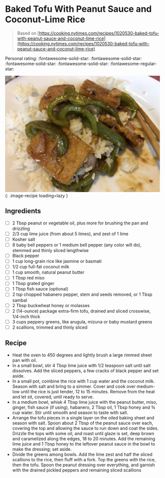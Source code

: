 # Baked Tofu With Peanut Sauce and Coconut-Lime Rice

> Based on [https://cooking.nytimes.com/recipes/1020530-baked-tofu-with-peanut-sauce-and-coconut-lime-rice](https://cooking.nytimes.com/recipes/1020530-baked-tofu-with-peanut-sauce-and-coconut-lime-rice)

<!-- {cts} rating=4; (User can specify rating on scale of 1-5) -->

Personal rating: :fontawesome-solid-star: :fontawesome-solid-star: :fontawesome-solid-star: :fontawesome-solid-star: :fontawesome-regular-star:

<!-- {cte} -->

<!-- {cts} name_image=baked_tofu_with_peanut_sauce_and_coconut_lime_rice.jpeg; (User can specify image name) -->

![baked_tofu_with_peanut_sauce_and_coconut_lime_rice.jpeg](./baked_tofu_with_peanut_sauce_and_coconut_lime_rice.jpeg){: .image-recipe loading=lazy }

<!-- {cte} -->

## Ingredients

- [ ] 2 Tbsp peanut or vegetable oil, plus more for brushing the pan and drizzling
- [ ] 2/3 cup lime juice (from about 5 limes), and zest of 1 lime
- [ ] Kosher salt
- [ ] 8 baby bell peppers or 1 medium bell pepper (any color will do), stemmed and thinly sliced lengthwise
- [ ] Black pepper
- [ ] 1 cup long-grain rice like jasmine or basmati
- [ ] 1/2 cup full-fat coconut milk
- [ ] 1 cup smooth, natural peanut butter
- [ ] 1 Tbsp red miso
- [ ] 1 Tbsp grated ginger
- [ ] 1 Tbsp fish sauce (optional)
- [ ] 2 tsp chopped habanero pepper, stem and seeds removed, or 1 Tbsp sambal
- [ ] 2 Tbsp buckwheat honey or molasses
- [ ] 2 (14-ounce) package extra-firm tofu, drained and sliced crosswise, 1/4-inch thick
- [ ] 3 cups peppery greens, like arugula, mizuna or baby mustard greens
- [ ] 2 scallions, trimmed and thinly sliced

## Recipe

- Heat the oven to 450 degrees and lightly brush a large rimmed sheet pan with oil.
- In a small bowl, stir 4 Tbsp lime juice with 1/2 teaspoon salt until salt dissolves. Add the sliced peppers, a few cracks of black pepper and set aside.
- In a small pot, combine the rice with 1 cup water and the coconut milk. Season with salt and bring to a simmer. Cover and cook over medium-low until the rice is just tender, 12 to 15 minutes. Remove from the heat and let sit, covered, until ready to serve.
- In a medium bowl, whisk 4 Tbsp lime juice with the peanut butter, miso, ginger, fish sauce (if using), habanero, 2 Tbsp oil, 1 Tbsp honey and ¾ cup water. Stir until smooth and season to taste with salt.
- Arrange the tofu pieces in a single layer on the oiled baking sheet and season with salt. Spoon about 2 Tbsp of the peanut sauce over each, covering the top and allowing the sauce to run down and coat the sides. Drizzle the tops with some oil, and roast until glaze is set, deep brown and caramelized along the edges, 18 to 20 minutes. Add the remaining lime juice and 1 Tbsp honey to the leftover peanut sauce in the bowl to make the dressing; set aside.
- Divide the greens among bowls. Add the lime zest and half the sliced scallions to the rice, then fluff with a fork. Top the greens with the rice, then the tofu. Spoon the peanut dressing over everything, and garnish with the drained pickled peppers and remaining sliced scallions
